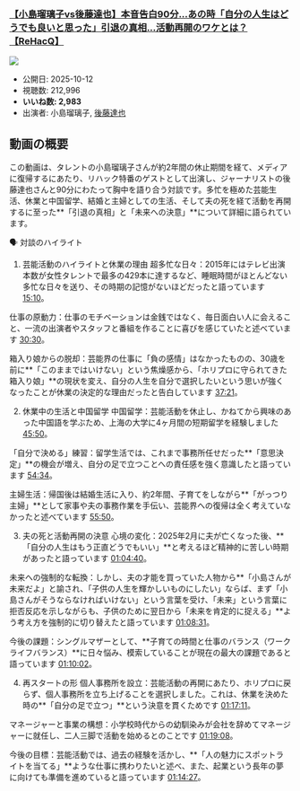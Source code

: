 ### [【小島瑠璃子vs後藤達也】本音告白90分...あの時「自分の人生はどうでも良いと思った」引退の真相...活動再開のワケとは？【ReHacQ】](https://www.youtube.com/watch?v=7OV9nNLaKCg)
[![](https://img.youtube.com/vi/7OV9nNLaKCg/sddefault.jpg)](https://www.youtube.com/watch?v=7OV9nNLaKCg)
-   公開日: 2025-10-12
-   視聴数: 212,996
-   **いいね数: 2,983**
-   出演者: 小島瑠璃子, [後藤達也](/rehacq_fan/people/後藤達也 "wikilink")


## 動画の概要

この動画は、タレントの小島瑠璃子さんが約2年間の休止期間を経て、メディアに復帰するにあたり、リハック特番のゲストとして出演し、ジャーナリストの後藤達也さんと90分にわたって胸中を語り合う対談です。多忙を極めた芸能生活、休業と中国留学、結婚と主婦としての生活、そして夫の死を経て活動を再開するに至った**「引退の真相」と「未来への決意」**について詳細に語られています。

🗣️ 対談のハイライト
1. 芸能活動のハイライトと休業の理由
超多忙な日々：2015年にはテレビ出演本数が女性タレントで最多の429本に達するなど、睡眠時間がほとんどない多忙な日々を送り、その時期の記憶がないほどだったと語っています [15:10](https://www.youtube.com/watch?v=7OV9nNLaKCg&t=910s)。

仕事の原動力：仕事のモチベーションは金銭ではなく、毎日面白い人に会えること、一流の出演者やスタッフと番組を作ることに喜びを感じていたと述べています [30:30](https://www.youtube.com/watch?v=7OV9nNLaKCg&t=1830s)。

箱入り娘からの脱却：芸能界の仕事に「負の感情」はなかったものの、30歳を前に**「このままではいけない」という焦燥感から、「ホリプロに守られてきた箱入り娘」**の現状を変え、自分の人生を自分で選択したいという思いが強くなったことが休業の決定的な理由だったと告白しています [37:21](https://www.youtube.com/watch?v=7OV9nNLaKCg&t=2241s)。

2. 休業中の生活と中国留学
中国留学：芸能活動を休止し、かねてから興味のあった中国語を学ぶため、上海の大学に4ヶ月間の短期留学を経験しました [45:50](https://www.youtube.com/watch?v=7OV9nNLaKCg&t=2750s)。

「自分で決める」練習：留学生活では、これまで事務所任せだった**「意思決定」**の機会が増え、自分の足で立つことへの責任感を強く意識したと語っています [54:34](https://www.youtube.com/watch?v=7OV9nNLaKCg&t=3274s)。

主婦生活：帰国後は結婚生活に入り、約2年間、子育てをしながら**「がっつり主婦」**として家事や夫の事務作業を手伝い、芸能界への復帰は全く考えていなかったと述べています [55:50](https://www.youtube.com/watch?v=7OV9nNLaKCg&t=3350s)。

3. 夫の死と活動再開の決意
心境の変化：2025年2月に夫が亡くなった後、**「自分の人生はもう正直どうでもいい」**と考えるほど精神的に苦しい時期があったと語っています [01:04:40](https://www.youtube.com/watch?v=7OV9nNLaKCg&t=3880s)。

未来への強制的な転換：しかし、夫の才能を買っていた人物から**「小島さんが未来だよ」と諭され、「子供の人生を輝かしいものにしたい」ならば、まず「小島さんがそうならなければいけない」という言葉を受け、「未来」という言葉に拒否反応を示しながらも、子供のために翌日から「未来を肯定的に捉える」**よう考え方を強制的に切り替えたと語っています [01:08:31](https://www.youtube.com/watch?v=7OV9nNLaKCg&t=4111s)。

今後の課題：シングルマザーとして、**子育ての時間と仕事のバランス（ワークライフバランス）**に日々悩み、模索していることが現在の最大の課題であると語っています [01:10:02](https://www.youtube.com/watch?v=7OV9nNLaKCg&t=4202s)。

4. 再スタートの形
個人事務所を設立：芸能活動の再開にあたり、ホリプロに戻らず、個人事務所を立ち上げることを選択しました。これは、休業を決めた時の**「自分の足で立つ」**という決意を貫くためです [01:17:11](https://www.youtube.com/watch?v=7OV9nNLaKCg&t=4631s)。

マネージャーと事業の構想：小学校時代からの幼馴染みが会社を辞めてマネージャーに就任し、二人三脚で活動を始めるとのことです [01:19:08](https://www.youtube.com/watch?v=7OV9nNLaKCg&t=4748s)。

今後の目標：芸能活動では、過去の経験を活かし、**「人の魅力にスポットライトを当てる」**ような仕事に携わりたいと述べ、また、起業という長年の夢に向けても準備を進めていると語っています [01:14:27](https://www.youtube.com/watch?v=7OV9nNLaKCg&t=4467s)。
